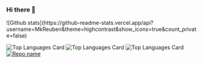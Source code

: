 ### Hi there 👋

<!--
**MkReuben/MkReuben** is a ✨ _special_ ✨ repository because its `README.md` (this file) appears on your GitHub profile.

Here are some ideas to get you started:

- 🔭 I’m currently working on ...
- 🌱 I’m currently learning ...
- 👯 I’m looking to collaborate on ...
- 🤔 I’m looking for help with ...
- 💬 Ask me about ...
- 📫 How to reach me: ...
- 😄 Pronouns: ...
- ⚡ Fun fact: ...
-->![Github stats](https://github-readme-stats.vercel.app/api?username=MkReuben&theme=highcontrast&show_icons=true&count_private=false)
![Top Languages Card](https://github-readme-stats.vercel.app/api/top-langs/?username=MkReuben)
![Top Languages Card](https://github-readme-stats.vercel.app/api/top-langs/?username=MkReuben&layout=compact)
![Top Languages Card](https://github-readme-stats.vercel.app/api/top-langs/?username=MkReuben&hide=javascript,html)
[![Repo name](https://github-readme-stats.vercel.app/api/pin/?username=MkReuben&repo=repo-name&show_owner=true)](https://github.com/MkReuben/GoKenyaSafaris)
